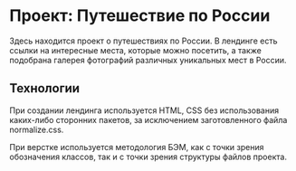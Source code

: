 # Проект: Путешествие по России

Здесь находится проект о путешествиях по России. В лендинге есть ссылки на интересные места, которые можно посетить, а также подобрана галерея фотографий различных уникальных мест в России.

## Технологии
При создании лендинга используется HTML, CSS без использования каких-либо сторонних пакетов, за исключением заготовленного файла normalize.css.

При верстке используется методология БЭМ, как с точки зрения обозначения классов, так и с точки зрения структуры файлов проекта.

